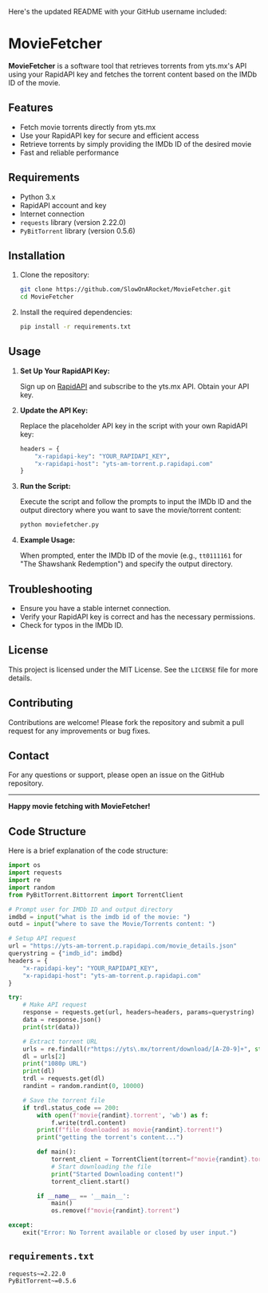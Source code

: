 Here's the updated README with your GitHub username included:

# MovieFetcher

**MovieFetcher** is a software tool that retrieves torrents from yts.mx's API using your RapidAPI key and fetches the torrent content based on the IMDb ID of the movie.

## Features
- Fetch movie torrents directly from yts.mx
- Use your RapidAPI key for secure and efficient access
- Retrieve torrents by simply providing the IMDb ID of the desired movie
- Fast and reliable performance

## Requirements
- Python 3.x
- RapidAPI account and key
- Internet connection
- `requests` library (version 2.22.0)
- `PyBitTorrent` library (version 0.5.6)

## Installation
1. Clone the repository:
   ```bash
   git clone https://github.com/SlowOnARocket/MovieFetcher.git
   cd MovieFetcher
   ```

2. Install the required dependencies:
   ```bash
   pip install -r requirements.txt
   ```

## Usage
1. **Set Up Your RapidAPI Key:**

   Sign up on [RapidAPI](https://rapidapi.com/) and subscribe to the yts.mx API. Obtain your API key.

2. **Update the API Key:**

   Replace the placeholder API key in the script with your own RapidAPI key:
   ```python
   headers = {
       "x-rapidapi-key": "YOUR_RAPIDAPI_KEY",
       "x-rapidapi-host": "yts-am-torrent.p.rapidapi.com"
   }
   ```

3. **Run the Script:**

   Execute the script and follow the prompts to input the IMDb ID and the output directory where you want to save the movie/torrent content:
   ```bash
   python moviefetcher.py
   ```

4. **Example Usage:**

   When prompted, enter the IMDb ID of the movie (e.g., `tt0111161` for "The Shawshank Redemption") and specify the output directory.

## Troubleshooting
- Ensure you have a stable internet connection.
- Verify your RapidAPI key is correct and has the necessary permissions.
- Check for typos in the IMDb ID.

## License
This project is licensed under the MIT License. See the `LICENSE` file for more details.

## Contributing
Contributions are welcome! Please fork the repository and submit a pull request for any improvements or bug fixes.

## Contact
For any questions or support, please open an issue on the GitHub repository.

---

**Happy movie fetching with MovieFetcher!**

## Code Structure
Here is a brief explanation of the code structure:

```python
import os
import requests
import re
import random
from PyBitTorrent.Bittorrent import TorrentClient

# Prompt user for IMDb ID and output directory
imdbd = input("what is the imdb id of the movie: ")
outd = input("where to save the Movie/Torrents content: ")

# Setup API request
url = "https://yts-am-torrent.p.rapidapi.com/movie_details.json"
querystring = {"imdb_id": imdbd}
headers = {
    "x-rapidapi-key": "YOUR_RAPIDAPI_KEY",
    "x-rapidapi-host": "yts-am-torrent.p.rapidapi.com"
}

try:
    # Make API request
    response = requests.get(url, headers=headers, params=querystring)
    data = response.json()
    print(str(data))

    # Extract torrent URL
    urls = re.findall(r"https://yts\.mx/torrent/download/[A-Z0-9]+", str(data))
    dl = urls[2]
    print("1080p URL")
    print(dl)
    trdl = requests.get(dl)
    randint = random.randint(0, 10000)

    # Save the torrent file
    if trdl.status_code == 200:
        with open(f'movie{randint}.torrent', 'wb') as f:
            f.write(trdl.content)
        print(f"file downloaded as movie{randint}.torrent!")
        print("getting the torrent's content...")

        def main():
            torrent_client = TorrentClient(torrent=f"movie{randint}.torrent", max_peers=200, use_progress_bar=False, output_dir=outd)
            # Start downloading the file
            print("Started Downloading content!")
            torrent_client.start()

        if __name__ == '__main__':
            main()
            os.remove(f"movie{randint}.torrent")

except:
    exit("Error: No Torrent available or closed by user input.")
```

## `requirements.txt`
```plaintext
requests~=2.22.0
PyBitTorrent~=0.5.6
```

